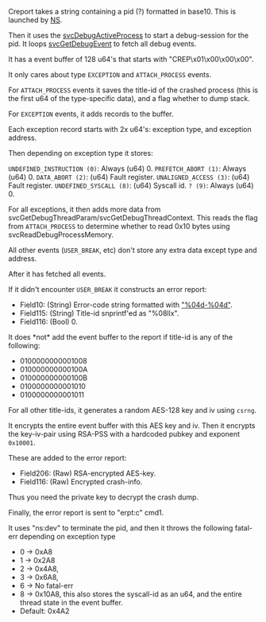 Creport takes a string containing a pid (?) formatted in base10. This is
launched by [NS](NS%20Services.md "wikilink").

Then it uses the [svcDebugActiveProcess](SVC.md "wikilink") to start a
debug-session for the pid. It loops
[svcGetDebugEvent](SVC.md "wikilink") to fetch all debug events.

It has a event buffer of 128 u64's that starts with
"CREP\\x01\\x00\\x00\\x00".

It only cares about type `EXCEPTION` and `ATTACH_PROCESS` events.

For `ATTACH_PROCESS` events it saves the title-id of the crashed process
(this is the first u64 of the type-specific data), and a flag whether to
dump stack.

For `EXCEPTION` events, it adds records to the buffer.

Each exception record starts with 2x u64's: exception type, and
exception address.

Then depending on exception type it stores:

`UNDEFINED_INSTRUCTION (0)`: Always (u64) 0. `PREFETCH_ABORT (1)`:
Always (u64) 0. `DATA_ABORT (2)`: (u64) Fault register.
`UNALIGNED_ACCESS (3)`: (u64) Fault register. `UNDEFINED_SYSCALL (8)`:
(u64) Syscall id. `? (9)`: Always (u64) 0.

For all exceptions, it then adds more data from
svcGetDebugThreadParam/svcGetDebugThreadContext. This reads the flag
from `ATTACH_PROCESS` to determine whether to read 0x10 bytes using
svcReadDebugProcessMemory.

All other events (`USER_BREAK`, etc) don't store any extra data except
type and address.

After it has fetched all events.

If it didn't encounter `USER_BREAK` it constructs an error report:

  - Field10: (String) Error-code string formatted with
    ["%04d-%04d"](Error%20codes.md "wikilink").
  - Field115: (String) Title-id snprintf'ed as "%08llx".
  - Field116: (Bool) 0.

It does \*not\* add the event buffer to the report if title-id is any of
the following:

  - 0100000000001008
  - 010000000000100A
  - 010000000000100B
  - 0100000000001010
  - 0100000000001011

For all other title-ids, it generates a random AES-128 key and iv using
`csrng`.

It encrypts the entire event buffer with this AES key and iv. Then it
encrypts the key-iv-pair using RSA-PSS with a hardcoded pubkey and
exponent `0x10001`.

These are added to the error report:

  - Field206: (Raw) RSA-encrypted AES-key.
  - Field116: (Raw) Encrypted crash-info.

Thus you need the private key to decrypt the crash dump.

Finally, the error report is sent to "erpt:c" cmd1.

It uses "ns:dev" to terminate the pid, and then it throws the following
fatal-err depending on exception type

  - 0 -\> 0xA8
  - 1 -\> 0x2A8
  - 2 -\> 0x4A8,
  - 3 -\> 0x6A8,
  - 6 -\> No fatal-err
  - 8 -\> 0x10A8, this also stores the syscall-id as an u64, and the
    entire thread state in the event buffer.
  - Default: 0x4A2
